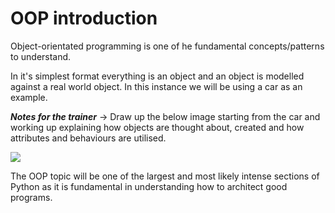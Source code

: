 # OOP introduction

Object-orientated programming is one of he fundamental concepts/patterns to understand.

In it's simplest format everything is an object and an object is modelled against a real world object. In this instance we will be using a car as an example.

***Notes for the trainer*** -> Draw up the below image starting from the car and working up explaining how objects are thought about, created and how attributes and behaviours are utilised. 

![](../assets/OOP_image.png)


The OOP topic will be one of the largest and most likely intense sections of Python as it is fundamental in understanding how to architect good programs.    